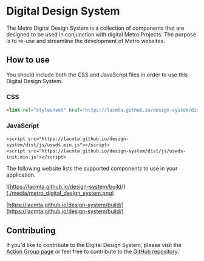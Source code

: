 # Digital Design System

The Metro Digital Design System is a collection of components that are designed to be used in conjunction with digital Metro Projects. The purpose is to re-use and streamline the development of Metro websites.


## How to use

You should include both the CSS and JavaScript files in order to use this Digital Design System.

### CSS

``` html
<link rel="stylesheet" href="https://lacmta.github.io/design-system/dist/css/uswds.min.css" type="text/css">
```

### JavaScript 

```
<script src="https://lacmta.github.io/design-system/dist/js/uswds.min.js"></script>
<script src="https://lacmta.github.io/design-system/dist/js/uswds-init.min.js"></script>
```

The following website lists the supported components to use in your application.

![https://lacmta.github.io/design-system/build/](./media/metro_digital_design_system.png)

[https://lacmta.github.io/design-system/build/](https://lacmta.github.io/design-system/build/)

## Contributing

If you'd like to contribute to the Digital Design System, please visit the [Action Group page](working_groups/digital_design_system/) or feel free to contribute to the [GitHub repository](https://github.com/LACMTA/design-system/).